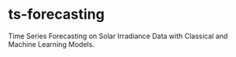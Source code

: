# ts-forecasting
Time Series Forecasting on Solar Irradiance Data with Classical and Machine Learning Models.
